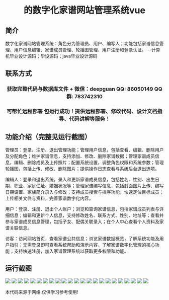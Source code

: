 <p><h1 align="center">的数字化家谱网站管理系统vue</h1></p>

## 简介
数字化家谱网站管理系统：角色分为管理员、用户、编写人；功能包括家谱信息管理、用户信息编辑、家谱成员管理、轮播图管理、用户注册和登录认证。    --计算机毕业设计源码；毕设源码；java毕业设计源码


## 联系方式
<p><h3 align="center">获取完整代码与数据库文件 + 微信：deepguan QQ: 86050149 QQ群: 783742310</h3></p>
<p><h3 align="center">可帮忙远程部署 包运行成功！提供远程部署、修改代码、设计文档指导、代码讲解等服务！</h3></p>

## 功能介绍（完整见运行截图）
管理员：登录、注册、退出管理功能；管理用户信息，包括查看、编辑、删除用户及分配角色；维护家谱信息，支持添加、修改、删除家谱数据；管理家谱成员信息，编辑、删除成员及上传照片；配置系统设置，调整角色权限和系统参数；管理轮播图，包括上传、修改、删除图片；提供操作日志查看与系统后台退出选项。

编辑人：登录和退出系统，录入和更新家谱成员信息，包括姓名、性别、出生日期、职业、家庭住址、婚姻状况等；管理家谱编写信息，包括封面图片上传、编写日期设置、家族简介录入与修改；支持成员搜索与排序功能，快速定位目标成员；上传相关文件与资料，完善家谱数字化内容。

用户：登录、注册、退出个人账户；浏览和查询家谱信息，包括家谱成员列表与详细信息；编辑和更新个人信息，支持修改姓名、联系方式、性别、地址等；查看并参与家谱成员信息管理，包括子女、配偶关联录入；在个人中心查看个人资料及家谱关联信息。

访客：访问网站首页，查看家谱公共信息；浏览家谱数据概览，了解系统功能及用户指引；无需登录即可查看系统帮助和演示内容，了解家谱数字化管理的核心功能；支持快速注册，加入家谱管理系统以获取更多权限和功能。


## 运行截图
![](img/001.jpg)
![](img/002.jpg)
![](img/003.jpg)
![](img/004.jpg)
![](img/005.jpg)
![](img/006.jpg)
![](img/007.jpg)
![](img/008.jpg)
![](img/009.jpg)
![](img/010.jpg)
![](img/011.jpg)
![](img/012.jpg)
![](img/013.jpg)
![](img/014.jpg)
![](img/015.jpg)
![](img/016.jpg)
![](img/017.jpg)
![](img/018.jpg)
![](img/019.jpg)
![](img/020.jpg)
![](img/021.jpg)
![](img/022.jpg)
![](img/023.jpg)

<p>本代码来源于网络,仅供学习参考使用!</p>
